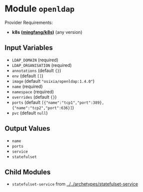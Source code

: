 
# Module `openldap`

Provider Requirements:
* **k8s ([mingfang/k8s](https://registry.terraform.io/providers/mingfang/k8s/latest))** (any version)

## Input Variables
* `LDAP_DOMAIN` (required)
* `LDAP_ORGANISATION` (required)
* `annotations` (default `{}`)
* `env` (default `[]`)
* `image` (default `"osixia/openldap:1.4.0"`)
* `name` (required)
* `namespace` (required)
* `overrides` (default `{}`)
* `ports` (default `[{"name":"tcp1","port":389},{"name":"tcp2","port":636}]`)
* `pvc` (default `null`)

## Output Values
* `name`
* `ports`
* `service`
* `statefulset`

## Child Modules
* `statefulset-service` from [../../archetypes/statefulset-service](../../archetypes/statefulset-service)

